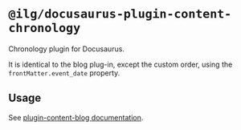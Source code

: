 # `@ilg/docusaurus-plugin-content-chronology`

Chronology plugin for Docusaurus.

It is identical to the blog plug-in, except the custom order,
using the `frontMatter.event_date` property.

## Usage

See [plugin-content-blog documentation](https://docusaurus.io/docs/api/plugins/@docusaurus/plugin-content-blog).
